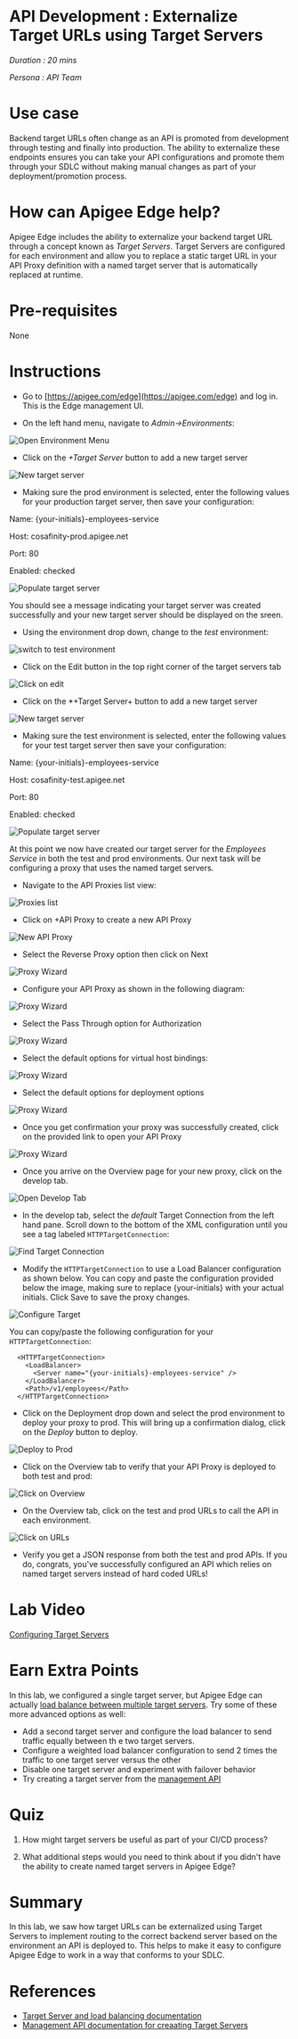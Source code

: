# API Development : Externalize Target URLs using Target Servers

*Duration : 20 mins*

*Persona : API Team*

# Use case

Backend target URLs often change as an API is promoted from development through testing and finally into production. The ability to externalize these endpoints ensures you can take your API configurations and promote them through your SDLC without making manual changes as part of your deployment/promotion process.

# How can Apigee Edge help?

Apigee Edge includes the ability to externalize your backend target URL through a concept known as *Target Servers*. Target Servers are configured for each environment and allow you to replace a static target URL in your API Proxy definition with a named target server that is automatically replaced at runtime. 

# Pre-requisites

None

# Instructions

* Go to [https://apigee.com/edge](https://apigee.com/edge) and log in. This is the Edge management UI. 

* On the left hand menu, navigate to *Admin->Environments*:

![Open Environment Menu](./media/open-environments-menu.1.png)

* Click on the *+Target Server* button to add a new target server

![New target server](./media/new-target-server.1.png)

* Making sure the prod environment is selected, enter the following values for your production target server, then save your configuration:

Name: {your-initials}-employees-service

Host: cosafinity-prod.apigee.net

Port: 80

Enabled: checked

![Populate target server](./media/populate-prod-target-server.png)

You should see a message indicating your target server was created successfully and your new target server should be displayed on the sreen.

* Using the environment drop down, change to the *test* environment:

![switch to test environment](./media/switch-to-test-environment.png)

* Click on the Edit button in the top right corner of the target servers tab

![Click on edit](./media/click-on-edit-test.png)

* Click on the *+Target Server+ button to add a new target server

![New target server](./media/new-target-server-test.png)

* Making sure the test environment is selected, enter the following values for your test target server then save your configuration:

Name: {your-initials}-employees-service

Host: cosafinity-test.apigee.net

Port: 80

Enabled: checked

![Populate target server](./media/populate-prod-target-server.1.png)

At this point we now have created our target server for the *Employees Service* in both the test and prod environments. Our next task will be configuring a proxy that uses the named target servers.

* Navigate to the API Proxies list view:

![Proxies list](./media/open-api-proxies-list.png)

* Click on +API Proxy to create a new API Proxy

![New API Proxy](./media/new-api-proxy.png)

* Select the Reverse Proxy option then click on Next

![Proxy Wizard](./media/proxy-wizard-1.png)

* Configure your API Proxy as shown in the following diagram:

![Proxy Wizard](./media/proxy-wizard-2.png)

* Select the Pass Through option for Authorization

![Proxy Wizard](./media/proxy-wizard-3.png)

* Select the default options for virtual host bindings:

![Proxy Wizard](./media/proxy-wizard-4.png)

* Select the default options for deployment options

![Proxy Wizard](./media/proxy-wizard-5.png)

* Once you get confirmation your proxy was successfully created, click on the provided link to open your API Proxy

![Proxy Wizard](./media/proxy-wizard-6.png)

* Once you arrive on the Overview page for your new proxy, click on the develop tab.

![Open Develop Tab](./media/open-develop-tab.png)

* In the develop tab, select the *default* Target Connection from the left hand pane. Scroll down to the bottom of the XML configuration until you see a tag labeled `HTTPTargetConnection`:

![Find Target Connection](./media/find-target-connection.png)

* Modify the `HTTPTargetConnection` to use a Load Balancer configuration as shown below. You can copy and paste the configuration provided below the image, making sure to replace {your-initials} with your actual initials. Click Save to save the proxy changes.

![Configure Target](./media/configure-proxy-target-endpoint.png)

You can copy/paste the following configuration for your `HTTPTargetConnection`:

```
  <HTTPTargetConnection>
    <LoadBalancer>
      <Server name="{your-initials}-employees-service" />
    </LoadBalancer>
    <Path>/v1/employees</Path>
  </HTTPTargetConnection>
```

* Click on the Deployment drop down and select the prod environment to deploy your proxy to prod. This will bring up a confirmation dialog, click on the *Deploy* button to deploy.

![Deploy to Prod](./media/deploy-to-prod.png)

* Click on the Overview tab to verify that your API Proxy is deployed to both test and prod:

![Click on Overview](./media/click-on-overview.png)

* On the Overview tab, click on the test and prod URLs to call the API in each environment.

![Click on URLs](./media/call-prod-and-test-apis.png)

* Verify you get a JSON response from both the test and prod APIs. If you do, congrats, you've successfully configured an API which relies on named target servers instead of hard coded URLs!

# Lab Video

[Configuring Target Servers](https://www.youtube.com/watch?v=crnuHAgj9Vo&index=18&list=PLIXjuPlujxxxe3iTmLtgfIBgpMo7iD7fk)

# Earn Extra Points

In this lab, we configured a single target server, but Apigee Edge can actually [load balance between multiple target servers](http://docs.apigee.com/api-services/content/load-balancing-across-backend-servers). Try some of these more advanced options as well:
* Add a second target server and configure the load balancer to send traffic equally between th e two target servers.
* Configure a weighted load balancer configuration to send 2 times the traffic to one target server versus the other
* Disable one target server and experiment with failover behavior
* Try creating a target server from the [management API](http://docs.apigee.com/management/apis/post/organizations/%7Borg_name%7D/environments/%7Benv_name%7D/targetservers)

# Quiz

1. How might target servers be useful as part of your CI/CD process?

2. What additional steps would you need to think about if you didn't have the ability to create named target servers in Apigee Edge?

# Summary

In this lab, we saw how target URLs can be externalized using Target Servers to implement routing to the correct backend server based on the environment an API is deployed to. This helps to make it easy to configure Apigee Edge to work in a way that conforms to your SDLC.

# References

* [Target Server and load balancing documentation](http://docs.apigee.com/api-services/content/load-balancing-across-backend-servers)
* [Management API documentation for creaating Target Servers](http://docs.apigee.com/management/apis/post/organizations/%7Borg_name%7D/environments/%7Benv_name%7D/targetservers)

